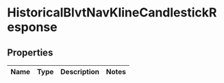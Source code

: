 

# HistoricalBlvtNavKlineCandlestickResponse


## Properties

| Name | Type | Description | Notes |
|------------ | ------------- | ------------- | -------------|



